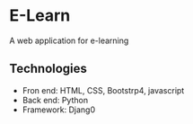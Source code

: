 # E-Learn
A web application for e-learning 
## Technologies
* Fron end: HTML, CSS, Bootstrp4, javascript
* Back end: Python
* Framework: Djang0
